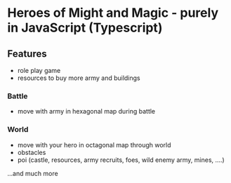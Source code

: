 # Heroes of Might and Magic - purely in JavaScript (Typescript)


## Features
- role play game
- resources to buy more army and buildings

### Battle
- move with army in hexagonal map during battle

### World
- move with your hero in octagonal map through world
- obstacles
- poi (castle, resources, army recruits, foes, wild enemy army, mines, ....)

...and much more
